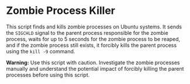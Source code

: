 # Zombie Process Killer

This script finds and kills zombie processes on Ubuntu systems. It sends the `SIGCHLD` signal to the parent process responsible for the zombie process, waits for up to 5 seconds for the zombie process to be reaped, and if the zombie process still exists, it forcibly kills the parent process using the `kill -9` command.

**Warning:** Use this script with caution. Investigate the zombie processes manually and understand the potential impact of forcibly killing the parent processes before using this script.
